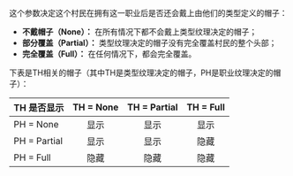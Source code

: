 这个参数决定这个村民在拥有这一职业后是否还会戴上由他们的类型定义的帽子：
* **不戴帽子（None）：** 在所有情况下都不会戴上类型纹理决定的帽子；
* **部分覆盖（Partial）：** 类型纹理决定的帽子没有完全覆盖村民的整个头部；
* **完全覆盖（Full）：** 在任何情况下，都会完全覆盖。

下表是TH相关的帽子（其中TH是类型纹理决定的帽子，PH是职业纹理决定的帽子）：

| TH 是否显示      | TH = None | TH = Partial | TH = Full |
| ------------ |:---------:|:------------:|:---------:|
| PH = None    |    显示     |      显示      |    显示     |
| PH = Partial |    显示     |      显示      |    隐藏     |
| PH = Full    |    隐藏     |      隐藏      |    隐藏     |